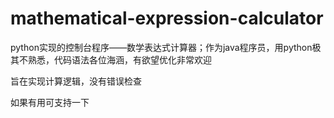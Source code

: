 # mathematical-expression-calculator
python实现的控制台程序——数学表达式计算器；作为java程序员，用python极其不熟悉，代码语法各位海涵，有欲望优化非常欢迎

旨在实现计算逻辑，没有错误检查

如果有用可支持一下
